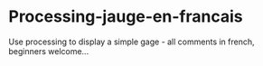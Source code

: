 # Processing-jauge-en-francais
Use processing to display a simple gage - all comments in french, beginners welcome...
